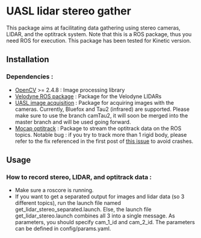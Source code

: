 # UASL lidar stereo gather
This package aims at facilitating data gathering using stereo cameras, LIDAR, and the optitrack system. Note that this is a ROS package, thus you need ROS for execution. This package has been tested for Kinetic version.

## Installation

### Dependencies :
- [OpenCV](http://opencv.org/downloads.html) >= 2.4.8  : Image processing library
- [Velodyne ROS package](http://wiki.ros.org/velodyne) : Package for the Velodyne LIDARs
- [UASL image acquisition](https://github.com/abeauvisage/uasl_image_acquisition) : Package for acquiring images with the cameras. Currently, Bluefox and Tau2 (infrared) are supported. Please make sure to use the branch camTau2, it will soon be merged into the master branch and will be used going forward.
- [Mocap optitrack](http://wiki.ros.org/mocap_optitrack) : Package to stream the optitrack data on the ROS topics. Notable bug : if you try to track more than 1 rigid body, please refer to the fix referenced in the first post of [this issue](https://github.com/ros-drivers/mocap_optitrack/issues/29) to avoid crashes.

## Usage
### How to record stereo, LIDAR, and optitrack data :
- Make sure a roscore is running. 
- If you want to get a separated output for images and lidar data (so 3 different topics), run the launch file named get_lidar_stereo_separated.launch. Else, the launch file get_lidar_stereo.launch combines all 3 into a single message. As parameters, you should specify cam_1_id and cam_2_id. The parameters can be defined in config/params.yaml.


